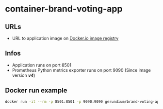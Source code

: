 # container-brand-voting-app

## URLs
- URL to application image on [Docker.io image registry](https://hub.docker.com/r/gerundium/brand-voting-app)

## Infos
- Application runs on port 8501
- Prometheus Python metrics exporter runs on port 9090 (Since image version ***v4***)

## Docker run example
```bash
docker run -it --rm -p 8501:8501 -p 9090:9090 gerundium/brand-voting-app
```